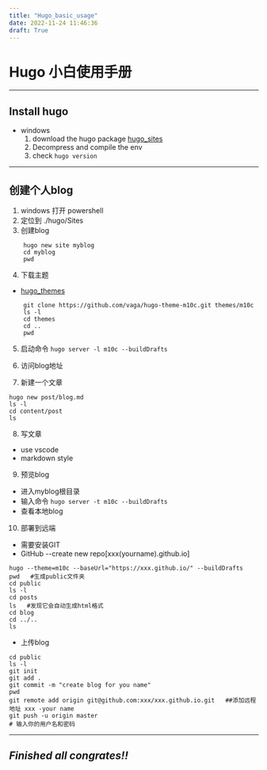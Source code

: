 ```yaml
---
title: "Hugo_basic_usage"
date: 2022-11-24 11:46:36
draft: True
---
```


# Hugo 小白使用手册

---

## Install hugo

- windows
  1. download the hugo package
  [hugo_sites](https://github.com/gohugoio/hugo/releases)
  2. Decompress and compile the env
  3. check `hugo version`

---

## 创建个人blog

1. windows 打开 powershell
2. 定位到 ./hugo/Sites
3. 创建blog

```
    hugo new site myblog
    cd myblog
    pwd
```

4. 下载主题

- [hugo_themes](https://themes.gohugo.io)

```
    git clone https://github.com/vaga/hugo-theme-m10c.git themes/m10c
    ls -l
    cd themes
    cd ..
    pwd
```

5. 启动命令
`hugo server -l m10c --buildDrafts`

6. 访问blog地址

7. 新建一个文章

```
hugo new post/blog.md
ls -l
cd content/post
ls
```

8. 写文章

- use vscode
- markdown style

9. 预览blog

- 进入myblog根目录
- 输入命令
  `hugo server -t m10c --buildDrafts`
- 查看本地blog

10. 部署到远端

- 需要安装GIT
- GitHub --create new repo[xxx(yourname).github.io]

```
hugo --theme=m10c --baseUrl="https://xxx.github.io/" --buildDrafts
pwd   #生成public文件夹
cd public
ls -l
cd posts
ls   #发现它会自动生成html格式
cd blog
cd ../..
ls
```

- 上传blog

```
cd public
ls -l
git init
git add .
git commit -m "create blog for you name"
pwd
git remote add origin git@github.com:xxx/xxx.github.io.git   ##添加远程地址 xxx -your name
git push -u origin master
# 输入你的用户名和密码
```

---

## ***Finished all congrates!!***

